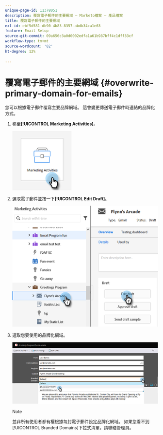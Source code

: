 ```yaml
---
unique-page-id: 11378051
description: 覆寫電子郵件的主要網域 — Marketo檔案 — 產品檔案
title: 覆寫電子郵件的主要網域
exl-id: ebf5d581-db90-4b83-8357-abdb34ca1e63
feature: Email Setup
source-git-commit: 09a656c3a0d0002edfa1a61b987bff4c1dff33cf
workflow-type: tm+mt
source-wordcount: '82'
ht-degree: 12%

---
```


# 覆寫電子郵件的主要網域 {#overwrite-primary-domain-for-emails}

您可以根據電子郵件覆寫主要品牌網域。 這會變更傳送電子郵件時連結的品牌化方式。

1. 移至&#x200B;**[!UICONTROL Marketing Activities]**。

   ![](assets/overwrite-primary-domain-for-emails-1.png)

1. 選取電子郵件並按一下&#x200B;**[!UICONTROL Edit Draft]**。

   ![](assets/overwrite-primary-domain-for-emails-2.png)

1. 選取您要使用的品牌化網域。

   ![](assets/overwrite-primary-domain-for-emails-3.png)

   >[!NOTE]
   >
   >並非所有使用者都有權根據每封電子郵件設定品牌化網域。 如果您看不到[!UICONTROL Branded Domains]下拉式清單，請聯絡管理員。
